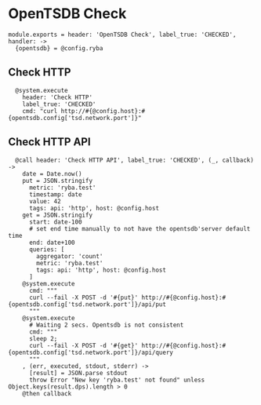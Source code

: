 
# OpenTSDB Check

    module.exports = header: 'OpenTSDB Check', label_true: 'CHECKED', handler: ->
      {opentsdb} = @config.ryba

## Check HTTP

      @system.execute 
        header: 'Check HTTP'
        label_true: 'CHECKED'
        cmd: "curl http://#{@config.host}:#{opentsdb.config['tsd.network.port']}"

## Check HTTP API

      @call header: 'Check HTTP API', label_true: 'CHECKED', (_, callback) ->
        date = Date.now()
        put = JSON.stringify
          metric: 'ryba.test'
          timestamp: date
          value: 42
          tags: api: 'http', host: @config.host
        get = JSON.stringify
          start: date-100
          # set end time manually to not have the opentsdb'server default time
          end: date+100
          queries: [
            aggregator: 'count'
            metric: 'ryba.test'
            tags: api: 'http', host: @config.host
          ]
        @system.execute 
          cmd: """
          curl --fail -X POST -d '#{put}' http://#{@config.host}:#{opentsdb.config['tsd.network.port']}/api/put
          """
        @system.execute
          # Waiting 2 secs. Opentsdb is not consistent
          cmd: """
          sleep 2;
          curl --fail -X POST -d '#{get}' http://#{@config.host}:#{opentsdb.config['tsd.network.port']}/api/query
          """
        , (err, executed, stdout, stderr) ->
          [result] = JSON.parse stdout
          throw Error "New key 'ryba.test' not found" unless Object.keys(result.dps).length > 0
        @then callback
